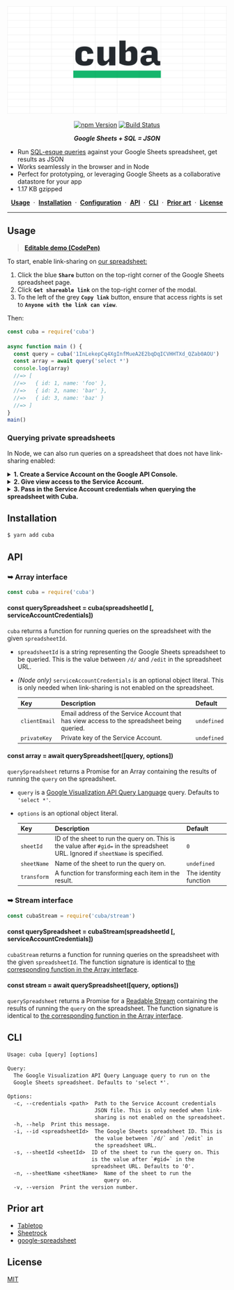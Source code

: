 ![Cuba](media/header.png)

<div align="center">

[![npm Version](https://img.shields.io/npm/v/cuba.svg?style=flat)](https://www.npmjs.org/package/cuba) [![Build Status](https://img.shields.io/travis/yuanqing/cuba.svg?branch=master&style=flat)](https://travis-ci.org/yuanqing/cuba)

***Google Sheets + SQL = JSON***

</div>

- Run [SQL-esque queries](https://developers.google.com/chart/interactive/docs/querylanguage#overview) against your Google Sheets spreadsheet, get results as JSON
- Works seamlessly in the browser and in Node
- Perfect for prototyping, or leveraging Google Sheets as a collaborative datastore for your app
- 1.17 KB gzipped

<div align="center">

[**Usage**](#usage) &nbsp;&middot;&nbsp; [**Installation**](#installation) &nbsp;&middot;&nbsp; [**Configuration**](#configuration) &nbsp;&middot;&nbsp; [**API**](#api) &nbsp;&middot;&nbsp; [**CLI**](#cli) &nbsp;&middot;&nbsp; [**Prior art**](#prior-art) &nbsp;&middot;&nbsp; [**License**](#license)

</div>

---

## Usage

> [**Editable demo (CodePen)**](https://codepen.io/lyuanqing/pen/bMdXgY)

To start, enable link-sharing on [our spreadsheet:](https://docs.google.com/spreadsheets/d/1InLekepCq4XgInfMueA2E2bqDqICVHHTXd_QZab0AOU/edit#gid=0)

1. Click the blue **`Share`** button on the top-right corner of the Google Sheets spreadsheet page.
2. Click **`Get shareable link`** on the top-right corner of the modal.
3. To the left of the grey **`Copy link`** button, ensure that access rights is set to **`Anyone with the link can view`**.

Then:

```js
const cuba = require('cuba')

async function main () {
  const query = cuba('1InLekepCq4XgInfMueA2E2bqDqICVHHTXd_QZab0AOU')
  const array = await query('select *')
  console.log(array)
  //=> [
  //=>   { id: 1, name: 'foo' },
  //=>   { id: 2, name: 'bar' },
  //=>   { id: 3, name: 'baz' }
  //=> ]
}
main()
```

### Querying private spreadsheets

In Node, we can also run queries on a spreadsheet that does not have link-sharing enabled:

<details>
<summary><strong>1. Create a Service Account on the Google API Console.</strong></summary>
<p>

1. Navigate to [the Google API Console](https://console.developers.google.com/apis/dashboard)
2. Select a project from the drop-down box in the top bar.
3. Click **`Credentials`** (the Key icon) on the left navigation bar.
4. Click the blue **`Create credentials`** drop-down box, and select **`Service account key`**.
5. Click the **`Select…`** drop-down box, and select **`New service account`**.
6. Enter a **`Service account name`**. For **`Role`**, select **`Project › Viewer`**. For **`Key type`**, select **`JSON`**.
7. Click the blue **`Create`** button. This will generate a JSON file with the Service Account credentials. Note the `client_email` and `private_key` values in this JSON file.

</p>
</details>

<details>
<summary><strong>2. Give view access to the Service Account.</strong></summary>
<p>

1. Navigate to your spreadsheet.
2. Click the blue **`Share`** button on the top-right corner of the page.
3. In the **`Enter names or email addresses…`** text box, enter the `client_email` of the Service Account, then click the blue **`Send`** button.

</p>
</details>

<details>
<summary><strong>3. Pass in the Service Account credentials when querying the spreadsheet with Cuba.</strong></summary>
<p>

- With [the API](#api), pass in a `serviceAccountCredentials` object, specifying the `clientEmail` and `privateKey`.
- With [the CLI](#cli), use the `--credentials` (or `-c`) flag to specify the path to the Service Account credentials JSON file.

</p>
</details>

## Installation

```sh
$ yarn add cuba
```

## API

### ➥ Array interface

```js
const cuba = require('cuba')
```

#### const querySpreadsheet = cuba(spreadsheetId [, serviceAccountCredentials])

`cuba` returns a function for running queries on the spreadsheet with the given `spreadsheetId`.

- `spreadsheetId` is a string representing the Google Sheets spreadsheet to be queried. This is the value between `/d/` and `/edit` in the spreadsheet URL.

- *(Node only)* `serviceAccountCredentials` is an optional object literal. This is only needed when link-sharing is not enabled on the spreadsheet.

    Key | Description | Default
    :-|:-|:-
    `clientEmail` | Email address of the Service Account that has view access to the spreadsheet being queried. | `undefined`
    `privateKey` | Private key of the Service Account. | `undefined`

#### const array = await querySpreadsheet([query, options])

`querySpreadsheet` returns a Promise for an Array containing the results of running the `query` on the spreadsheet.

- `query` is a [Google Visualization API Query Language](https://developers.google.com/chart/interactive/docs/querylanguage#overview) query. Defaults to `'select *'`.
- `options` is an optional object literal.

    Key | Description | Default
    :-|:-|:-
    `sheetId` | ID of the sheet to run the query on. This is the value after `#gid=` in the spreadsheet URL. Ignored if `sheetName` is specified. | `0`
    `sheetName` | Name of the sheet to run the query on. | `undefined`
    `transform` | A function for transforming each item in the result. | The identity function

### ➥ Stream interface

```js
const cubaStream = require('cuba/stream')
```

#### const querySpreadsheet = cubaStream(spreadsheetId [, serviceAccountCredentials])

`cubaStream` returns a function for running queries on the spreadsheet with the given `spreadsheetId`. The function signature is identical to [the corresponding function in the Array interface](#const-queryspreadsheet--cubaspreadsheetid).

#### const stream = await querySpreadsheet([query, options])

`querySpreadsheet` returns a Promise for a [Readable Stream](https://nodejs.org/api/stream.html#stream_class_stream_readable) containing the results of running the `query` on the spreadsheet. The function signature is identical to [the corresponding function in the Array interface](#const-array--await-queryspreadsheetquery-options).

## CLI

```
Usage: cuba [query] [options]

Query:
  The Google Visualization API Query Language query to run on the
  Google Sheets spreadsheet. Defaults to 'select *'.

Options:
  -c, --credentials <path>  Path to the Service Account credentials
                            JSON file. This is only needed when link-
                            sharing is not enabled on the spreadsheet.
  -h, --help  Print this message.
  -i, --id <spreadsheetId>  The Google Sheets spreadsheet ID. This is
                            the value between `/d/` and `/edit` in
                            the spreadsheet URL.
  -s, --sheetId <sheetId>  ID of the sheet to run the query on. This
                           is the value after `#gid=` in the
                           spreadsheet URL. Defaults to '0'.
  -n, --sheetName <sheetName>  Name of the sheet to run the
                               query on.
  -v, --version  Print the version number.
```

## Prior art

- [Tabletop](https://github.com/jsoma/tabletop)
- [Sheetrock](https://github.com/chriszarate/sheetrock)
- [google-spreadsheet](https://github.com/theoephraim/node-google-spreadsheet)

## License

[MIT](LICENSE.md)
